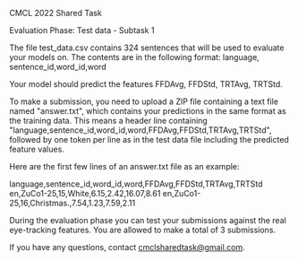 CMCL 2022 Shared Task

Evaluation Phase: Test data - Subtask 1

The file test_data.csv contains 324 sentences that will be used to evaluate your models on.
The contents are in the following format: language, sentence_id,word_id,word

Your model should predict the features FFDAvg, FFDStd, TRTAvg, TRTStd.

To make a submission, you need to upload a ZIP file containing a text file named "answer.txt", which contains your predictions in the same format as the training data. This means a header line containing "language,sentence_id,word_id,word,FFDAvg,FFDStd,TRTAvg,TRTStd", followed by one token per line as in the test data file including the predicted feature values.

Here are the first few lines of an answer.txt file as an example:

language,sentence_id,word_id,word,FFDAvg,FFDStd,TRTAvg,TRTStd
en,ZuCo1-25,15,White,6.15,2.42,16.07,8.61
en,ZuCo1-25,16,Christmas.,7.54,1.23,7.59,2.11

During the evaluation phase you can test your submissions against the real eye-tracking features. You are allowed to make a total of 3 submissions.

If you have any questions, contact cmclsharedtask@gmail.com.
